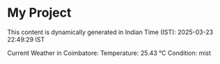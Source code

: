 # My Project

This content is dynamically generated in Indian Time (IST): 2025-03-23 22:49:29 IST


Current Weather in Coimbatore:
Temperature: 25.43 °C
Condition: mist
